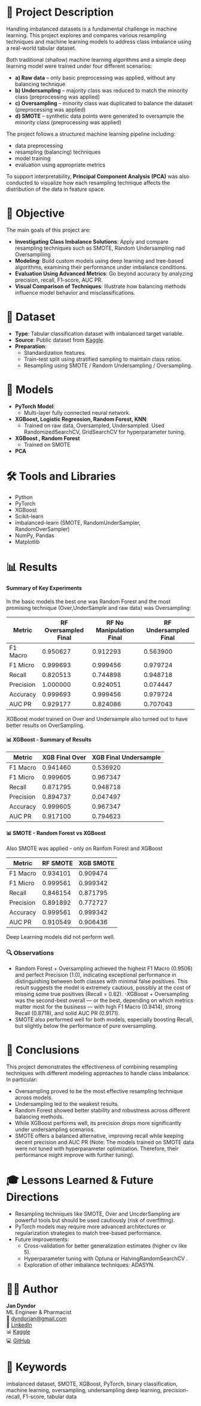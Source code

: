 # 🧾 Project Description

Handling imbalanced datasets is a fundamental challenge in machine learning. This project explores and compares various resampling techniques and machine learning models to address class imbalance using a real-world tabular dataset.

Both traditional (shallow) machine learning algorithms and a simple deep learning model were trained under four different scenarios:
- **a) Raw data** – only basic preprocessing was applied, without any balancing technique  
- **b) Undersampling** – majority class was reduced to match the minority class (preprocessing was applied)
- **c) Oversampling** – minority class was duplicated to balance the dataset (preprocessing was applied)
- **d) SMOTE** – synthetic data points were generated to oversample the minority class (preprocessing was applied)

The project follows a structured machine learning pipeline including:
- data preprocessing  
- resampling (balancing) techniques  
- model training 
- evaluation using appropriate metrics  

To support interpretability, **Principal Component Analysis (PCA)** was also conducted to visualize how each resampling technique affects the distribution of the data in feature space.

# 🎯 Objective

The main goals of this project are:

- **Investigating Class Imbalance Solutions**: Apply and compare resampling techniques such as SMOTE, Random Undersampling nad Oversampliing
- **Modeling**: Build custom models using deep learning and tree-based algorithms, examining their performance under imbalance conditions.
- **Evaluation Using Advanced Metrics**: Go beyond accuracy by analyzing precision, recall, F1-score, AUC PR.
- **Visual Comparison of Techniques**: Illustrate how balancing methods influence model behavior and misclassifications.

# 📁 Dataset

- **Type**: Tabular classification dataset with imbalanced target variable.
- **Source**: Public dataset from [Kaggle](https://www.kaggle.com/datasets/mlg-ulb/creditcardfraud).
- **Preparation**:
  - Standardization features.
  - Train-test split using stratified sampling to maintain class ratios.
  - Resampling using SMOTE / Random Undersampling / Oversampling.

# 🧠 Models

- **PyTorch Model**:
  - Multi-layer fully connected neural network.
- **XGBoost, Logistic Regression, Random Forest, KNN**:
  - Trained on raw data, Oversampled, Undersampled. Used RandomizedSearchCV, GridSearchCV for hyperparameter tuning.
- **XGBoost , Random Forest**
  - Trained on SMOTE
- **PCA** 


# 🛠️ Tools and Libraries

- Python
- PyTorch
- XGBoost
- Scikit-learn
- imbalanced-learn (SMOTE, RandomUnderSampler, RandomOverSampler)
- NumPy, Pandas
- Matplotlib

# 📊 Results

#### Summary of Key Experiments
In the basic models the best one was Random Forest and the most promising technique (Over,UnderSample and raw data) was Oversampling:

| Metric      | RF Oversampled Final | RF No Manipulation Final | RF Undersampled Final |
|-------------|----------------------|---------------------------|------------------------|
| F1 Macro    | 0.950627             | 0.912293                  | 0.563900              |
| F1 Micro    | 0.999693             | 0.999456                  | 0.979724              |
| Recall      | 0.820513             | 0.744898                  | 0.948718              |
| Precision   | 1.000000             | 0.924051                  | 0.074447              |
| Accuracy    | 0.999693             | 0.999456                  | 0.979724              |
| AUC PR      | 0.929177             | 0.824086                  | 0.707043              |

XGBoost model trained on Over and Undersample also turned out to have better results on OverSampling.

#### 📊 XGBoost - Summary of Results

| Metric      | XGB Final Over       | XGB Final Undersample     |
|-------------|----------------------|----------------------------|
| F1 Macro    | 0.941460             | 0.536920                  |
| F1 Micro    | 0.999605             | 0.967347                  |
| Recall      | 0.871795             | 0.948718                  |
| Precision   | 0.894737             | 0.047497                  |
| Accuracy    | 0.999605             | 0.967347                  |
| AUC PR      | 0.917100             | 0.794623                  |

#### 📊 SMOTE - Random Forest vs XGBoost
Also SMOTE was applied - only on Ranfom Forest and XGBoost

| Metric      | RF SMOTE              | XGB SMOTE              |
|-------------|------------------------|------------------------|
| F1 Macro    | 0.934101               | 0.909474              |
| F1 Micro    | 0.999561               | 0.999342              |
| Recall      | 0.846154               | 0.871795              |
| Precision   | 0.891892               | 0.772727              |
| Accuracy    | 0.999561               | 0.999342              |
| AUC PR      | 0.910549               | 0.906436              |

Deep Learning models did not perform well. 

### 🔍 Observations
- Random Forest + Oversampling achieved the highest F1 Macro (0.9506) and perfect Precision (1.0), indicating exceptional performance in distinguishing between both classes with minimal false positives. This result suggests the model is extremely cautious, possibly at the cost of missing some true positives (Recall = 0.82).
-XGBoost + Oversampling was the second-best overall — or the best, depending on which metrics matter most for the business — with high F1 Macro (0.9414), strong Recall (0.8718), and solid AUC PR (0.9171).
- SMOTE also performed well for both models, especially boosting Recall, but slightly below the performance of pure oversampling.

# 📌 Conclusions

This project demonstrates the effectiveness of combining resampling techniques with different modeling approaches to handle class imbalance. In particular:
- Oversampling proved to be the most effective resampling technique across models.
- Undersampling led to the weakest results.
- Random Forest showed better stability and robustness across different balancing methods.
- While XGBoost performs well, its precision drops more significantly under undersampling scenarios.
- SMOTE offers a balanced alternative, improving recall while keeping decent precision and AUC PR (Note: The models trained on SMOTE data were not tuned with hyperparameter optimization. Therefore, their performance might improve with further tuning).

# 🎓 Lessons Learned & Future Directions

- Resampling techniques like SMOTE, Over and UncderSampling are powerful tools but should be used cautiously (risk of overfitting).
- PyTorch models may require more advanced architectures or regularization strategies to match tree-based performance.
- Future improvements:
  - Cross-validation for better generalization estimates (higher cv like 5).
  - Hyperparameter tuning with Optuna or HalvingRandomSearchCV .
  - Exploration of other imbalance techniques: ADASYN.


# 🙋‍♂️ Author

**Jan Dyndor**  
ML Engineer & Pharmacist  
📧 dyndorjan@gmail.com  
🔗 [LinkedIn](https://www.linkedin.com/in/jan-dyndor/)  
📊 [Kaggle](https://www.kaggle.com/jandyndor)  
💻 [GitHub](https://github.com/Jan-Dyndor)

# 🧠 Keywords

imbalanced dataset, SMOTE, XGBoost, PyTorch, binary classification, machine learning, oversampling, undersampling deep learning, precision-recall, F1-score, tabular data

